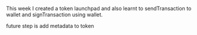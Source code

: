 This week I created a token launchpad and also learnt to sendTransaction to wallet and signTransaction using wallet.

future step is add metadata to token